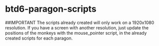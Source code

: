 # btd6-paragon-scripts

##IMPORTANT
The scripts already created will only work on a 1920x1080 resolution.
If you have a screen with another resolution, just update the positions of the monkeys with the mouse_pointer script, in the already created scripts for each paragon.
